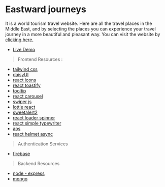# Eastward journeys

It is a world tourism travel website.  Here are all the travel places in the Middle East, and by selecting the places you can experience your travel journey in a more beautiful and pleasant way. You can visit the website by [clicking here.](https://eastwards-3f3d4.web.app) 


- [Live Demo](https://eastwards-3f3d4.web.app)

> Frontend Resources :

- [tailwind css](https://tailwindcss.com/docs/installation/play-cdn)
- [daisyUI](https://daisyui.com/components/)
- [react icons](https://react-icons.github.io/react-icons/)
- [react toastify](https://fkhadra.github.io/react-toastify/installation)
- [tooltip](https://react-tooltip.com/docs/getting-started)
- [react carousel](https://react-responsive-carousel.js.or)
- [swiper js](https://swiperjs.com/get-started)
- [lottie react](https://www.npmjs.com/package/lottie-react)
- [sweetalert2](https://sweetalert2.github.io/)
- [react loader spinner](https://www.npmjs.com/package/react-loader-spinner)
- [react simple typewriter](https://www.npmjs.com/package/react-simple-typewriter)
- [aos](https://github.com/michalsnik/aos)
- [react helmet async](https://www.npmjs.com/package/react-helmet-async)

> Authentication Services

- [firebase](https://firebase.google.com/)

> Backend Resources

- [node - express](https://expressjs.com/)
- [mongo](https://www.mongodb.com/)
